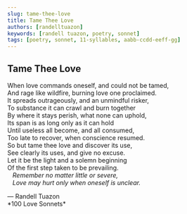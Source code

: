 ```yaml
---
slug: tame-thee-love
title: Tame Thee Love
authors: [randelltuazon]
keywords: [randell tuazon, poetry, sonnet]
tags: [poetry, sonnet, 11-syllables, aabb-ccdd-eeff-gg]
---
```


## Tame Thee Love

When love commands oneself, and could not be tamed,  
And rage like wildfire, burning love one proclaimed.  
It spreads outrageously, and an unmindful risker,  
To substance it can crawl and burn together  
By where it stays perish, what none can uphold,  
Its span is as long only as it can hold  
Until useless all become, and all consumed,  
Too late to recover, when conscience resumed.  
So but tame thee love and discover its use,  
See clearly its uses, and give no excuse.  
Let it be the light and a solemn beginning  
Of the first step taken to be prevailing.  
&nbsp;&nbsp; *Remember no matter little or severe,*  
&nbsp;&nbsp; *Love may hurt only when oneself is unclear.*  

<footer>
  — Randell Tuazon 
  <div class="text-xs mt-2 text-stone-500">*100 Love Sonnets*</div>
</footer>
